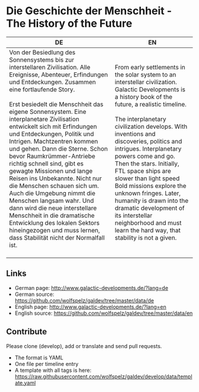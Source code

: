 # Die Geschichte der Menschheit - The History of the Future

| DE |  EN |
|---|---|
| Von der Besiedlung des Sonnensystems bis zur interstellaren Zivilisation. Alle Ereignisse, Abenteuer, Erfindungen und Entdeckungen. Zusammen eine fortlaufende Story.<br><br>Erst besiedelt die Menschheit das eigene Sonnensystem. Eine interplanetare Zivilisation entwickelt sich mit Erfindungen und Entdeckungen, Politik und Intrigen. Machtzentren kommen und gehen. Dann die Sterne. Schon bevor Raumkrümmer-Antriebe richtig schnell sind, gibt es gewagte Missionen und lange Reisen ins Unbekannte. Nicht nur die Menschen schauen sich um. Auch die Umgebung nimmt die Menschen langsam wahr. Und dann wird die neue interstellare Menschheit in die dramatische Entwicklung des lokalen Sektors hineingezogen und muss lernen, dass Stabilität nicht der Normalfall ist.<br><br> | From early settlements in the solar system to an interstellar civilization. Galactic Developments is a history book of the future, a realistic timeline.<br><br>The interplanetary civilization develops. With inventions and discoveries, politics and intrigues. Interplanetary powers come and go. Then the stars. Initially, FTL space ships are slower than light speed Bold missions explore the unknown fringes. Later, humanity is drawn into the dramatic development of its interstellar neighborhood and must learn the hard way, that stability is not a given.<br> |

## Links

- German page: http://www.galactic-developments.de/?lang=de
- German source: https://github.com/wolfspelz/galdev/tree/master/data/de
- English page: http://www.galactic-developments.de/?lang=en
- English source: https://github.com/wolfspelz/galdev/tree/master/data/en

## Contribute

Please clone (develop), add or translate and send pull requests. 
- The format is YAML
- One file per timeline entry
- A template with all tags is here: https://raw.githubusercontent.com/wolfspelz/galdev/develop/data/template.yaml


